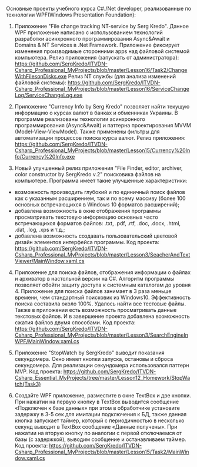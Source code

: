 Основные проекты учебного курса C#./Net developer, реализованные по технологии WPF(Windows Presentation Foundation):

1. Приложение "File change tracking NT-service by Serg Kredo". Данное WPF приложение написано с использованием технологий разработки асинхронного программирования Async&Await и Domains & NT Services в .Net Framework. Приложение фиксирует изменения производимые сторонними apps над файловой системой компьютера.
Релиз приложения (запускать от администратора): https://github.com/SergKredo/ITVDN-Csharp_Professional_MyProjects/blob/master/Lesson16/Task2/ChangeWithFilesonDisks.exe
Релиз NT службы (для анализа изменений файловой системы): https://github.com/SergKredo/ITVDN-Csharp_Professional_MyProjects/blob/master/Lesson16/ServiceChangeLog/ServiceChangeLog.exe


2. Приложение "Currency Info by Serg Kredo" позволяет найти текущую информацию о курсах валют в банках и обменниках Украины. В программе реализованы технологии асинхронного программирования (Async&Await) и паттерна проектирования MVVM (Model-View-ViewModel). Также применены фильтры для автоматизации процессов поиска курса валют.
Релиз приложения: https://github.com/SergKredo/ITVDN-Csharp_Professional_MyProjects/blob/master/Lesson15/Currency%20Info/Currency%20Info.exe


3. Новый улучшенный релиз приложения "File Finder, editor, archiver, color constructor by SergKredo v.2" поисковика файлов на компьютере. Программа имеет такие улучшенные характеристики:
- возможность производить глубокий и по единичный поиск файлов как с указанным расширением, так и по всему массиву (более 100 основных встречающихся в Windows 10 форматов расширений);
- добавлена возможность в окне отображения программы просматривать текстовую информацию основных часто встречающихся форматов файлов: .txt, .pdf, .rtf, .doc, .docx, .html, .dat, .log, .xps и т.д.;
- добавлена возможность создавать пользовательский цветовой дизайн элементов интерфейса программы.
Код проекта: https://github.com/SergKredo/ITVDN-Csharp_Professional_MyProjects/blob/master/Lesson3/SeacherAndTextViewer/MainWindow.xaml.cs


4. Приложение для поиска файлов, отображения информации о файлах и архиватор в настольной версии на C#. Алгоритм программы позволяет обойти защиту доступа к системным каталогам до уровня 4. Приложение для поиска файлов занимает в 3 раза меньше времени, чем стандартный поисковик из Windows10. Эффективность поиска составила около 100%. Удалось найти все тестовые файлы. Также в приложении есть возможность просматривать данные текстовых файлов. И в завершение проекта добавлена возможность сжатия файлов двумя способами.
Код проекта: https://github.com/SergKredo/ITVDN-Csharp_Professional_MyProjects/blob/master/Lesson3/SearchEngineInWPF/MainWindow.xaml.cs


5. Приложение "StopWatch by SergKredo" выводит показания секундомера. Окно имеет кнопки запуска, остановы и сброса секундомера. Для реализации секундомера использовался паттерн MVP.
Код проекта: https://github.com/SergKredo/ITVDN-Csharp_Essential_MyProjects/tree/master/Lesson12_Homework/StopWatch(Task3)


6. Создайте WPF приложение, разместите в окне TextBox и две кнопки. При нажатии на первую
    кнопку в TextBox выводится сообщение «Подключен к базе данных» при этом в обработчике
    установите задержку в 3-5 сек для имитации подключения к БД, также данная кнопка запускает
    таймер, который с периодичностью в несколько секунд выводит в TextBox сообщение «Данные
    получены». При нажатии на вторую кнопку по аналогии с первой отключаемся от базы (с
    задержкой), выводим сообщение и останавливаем таймер.
    Код проекта: https://github.com/SergKredo/ITVDN-Csharp_Professional_MyProjects/blob/master/Lesson15/Task2/MainWindow.xaml.cs

